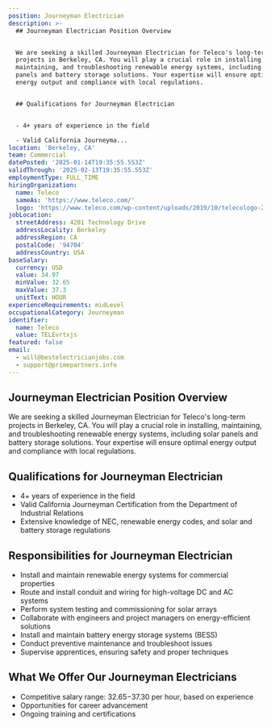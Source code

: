 ```yaml
---
position: Journeyman Electrician
description: >-
  ## Journeyman Electrician Position Overview


  We are seeking a skilled Journeyman Electrician for Teleco's long-term
  projects in Berkeley, CA. You will play a crucial role in installing,
  maintaining, and troubleshooting renewable energy systems, including solar
  panels and battery storage solutions. Your expertise will ensure optimal
  energy output and compliance with local regulations.


  ## Qualifications for Journeyman Electrician


  - 4+ years of experience in the field

  - Valid California Journeyma...
location: 'Berkeley, CA'
team: Commercial
datePosted: '2025-01-14T19:35:55.553Z'
validThrough: '2025-02-13T19:35:55.553Z'
employmentType: FULL_TIME
hiringOrganization:
  name: Teleco
  sameAs: 'https://www.teleco.com/'
  logo: 'https://www.teleco.com/wp-content/uploads/2019/10/telecologo-2023.png'
jobLocation:
  streetAddress: 4201 Technology Drive
  addressLocality: Berkeley
  addressRegion: CA
  postalCode: '94704'
  addressCountry: USA
baseSalary:
  currency: USD
  value: 34.97
  minValue: 32.65
  maxValue: 37.3
  unitText: HOUR
experienceRequirements: midLevel
occupationalCategory: Journeyman
identifier:
  name: Teleco
  value: TELEvrtxjs
featured: false
email:
  - will@bestelectricianjobs.com
  - support@primepartners.info
---
```




## Journeyman Electrician Position Overview

We are seeking a skilled Journeyman Electrician for Teleco's long-term projects in Berkeley, CA. You will play a crucial role in installing, maintaining, and troubleshooting renewable energy systems, including solar panels and battery storage solutions. Your expertise will ensure optimal energy output and compliance with local regulations.

## Qualifications for Journeyman Electrician

- 4+ years of experience in the field
- Valid California Journeyman Certification from the Department of Industrial Relations
- Extensive knowledge of NEC, renewable energy codes, and solar and battery storage regulations

## Responsibilities for Journeyman Electrician

- Install and maintain renewable energy systems for commercial properties
- Route and install conduit and wiring for high-voltage DC and AC systems
- Perform system testing and commissioning for solar arrays
- Collaborate with engineers and project managers on energy-efficient solutions
- Install and maintain battery energy storage systems (BESS)
- Conduct preventive maintenance and troubleshoot issues
- Supervise apprentices, ensuring safety and proper techniques

## What We Offer Our Journeyman Electricians

- Competitive salary range: $32.65-$37.30 per hour, based on experience
- Opportunities for career advancement
- Ongoing training and certifications